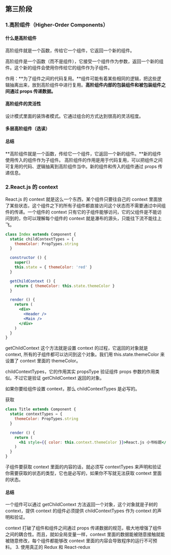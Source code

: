 ## 第三阶段
### 1.高阶组件（Higher-Order Components）
#### 什么是高阶组件
高阶组件就是一个函数，传给它一个组件，它返回一个新的组件。

高阶组件是一个函数（而不是组件），它接受一个组件作为参数，返回一个新的组件。这个新的组件会使用你传给它的组件作为子组件。

作用：**为了组件之间的代码复用。**组件可能有着某些相同的逻辑，把这些逻辑抽离出来，放到高阶组件中进行复用。**高阶组件内部的包装组件和被包装组件之间通过 props 传递数据。**
#### 高阶组件的灵活性
设计模式里面的装饰者模式。它通过组合的方式达到很高的灵活程度。
#### 多层高阶组件（选读）
#### 总结
**高阶组件就是一个函数，传给它一个组件，它返回一个新的组件。**新的组件使用传入的组件作为子组件。
高阶组件的作用是用于代码复用，可以把组件之间可复用的代码、逻辑抽离到高阶组件当中。新的组件和传入的组件通过 props 传递信息。
### 2.React.js 的 context
React.js 的 context 就是这么一个东西，某个组件只要往自己的 context 里面放了某些状态，这个组件之下的所有子组件都直接访问这个状态而不需要通过中间组件的传递。一个组件的 context 只有它的子组件能够访问，它的父组件是不能访问到的，你可以理解每个组件的 context 就是瀑布的源头，只能往下流不能往上飞。
```jsx
class Index extends Component {
  static childContextTypes = {
    themeColor: PropTypes.string
  }

  constructor () {
    super()
    this.state = { themeColor: 'red' }
  }

  getChildContext () {
    return { themeColor: this.state.themeColor }
  }

  render () {
    return (
      <div>
        <Header />
        <Main />
      </div>
    )
  }
}
```
getChildContext 这个方法就是设置 context 的过程，它返回的对象就是 context, 所有的子组件都可以访问到这个对象。我们用 this.state.themeColor 来设置了 context 里面的 themeColor。

childContextTypes，它的作用其实 propsType 验证组件 props 参数的作用类似。不过它是验证 getChildContext 返回的对象。

如果你要给组件设置 context，那么 childContextTypes 是必写的。

获取
```jsx
class Title extends Component {
  static contextTypes = {
    themeColor: PropTypes.string
  }

  render () {
    return (
      <h1 style={{ color: this.context.themeColor }}>React.js 小书标题</h1>
    )
  }
}
```
子组件要获取 context 里面的内容的话，就必须写 contextTypes 来声明和验证你需要获取的状态的类型，它也是必写的，如果你不写就无法获取 context 里面的状态。

#### 总结
一个组件可以通过 getChildContext 方法返回一个对象，这个对象就是子树的 context，提供 context 的组件必须提供 childContextTypes 作为 context 的声明和验证。

context 打破了组件和组件之间通过 props 传递数据的规范，极大地增强了组件之间的耦合性。而且，就如全局变量一样，context 里面的数据能被随意接触就能被随意修改，每个组件都能够改 context 里面的内容会导致程序的运行不可预料。
3. 使用真正的 Redux 和 React-redux